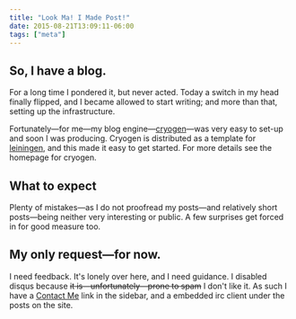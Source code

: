 ```yaml
---
title: "Look Ma! I Made Post!"
date: 2015-08-21T13:09:11-06:00
tags: ["meta"]
---
```

## So, I have a blog.

For a long time I pondered it, but never acted. Today a switch in my head finally flipped, and I became allowed to start writing; and more than that, setting up the infrastructure.

Fortunately—for me—my blog engine—[cryogen](http://cryogenweb.org)—was very easy to set-up and soon I was producing. Cryogen is distributed as a template for [leiningen](http://leiningen.org), and this made it easy to get started. For more details see the homepage for cryogen.
## What to expect

Plenty of mistakes—as I do not proofread my posts—and relatively short posts—being neither very interesting or public. A few surprises get forced in for good measure too.
## My only request—for now.

I need feedback. It's lonely over here, and I need guidance. I disabled disqus because ~~it is—unfortunately—prone to spam~~ I don't like it. As such I have a [Contact Me](../../pages/contact-me) link in the sidebar, and a embedded irc client under the posts on the site.

